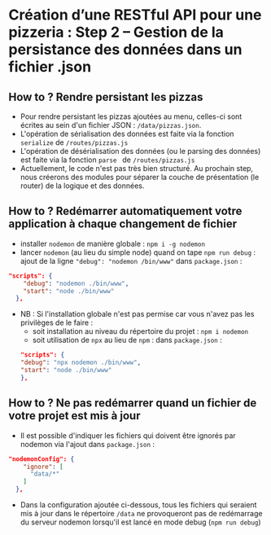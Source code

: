 # Création d’une RESTful API pour une pizzeria : Step 2 – Gestion de la persistance des données dans un fichier .json

## How to ? Rendre persistant les pizzas
- Pour rendre persistant les pizzas ajoutées au menu, celles-ci sont écrites au sein d'un fichier JSON : `/data/pizzas.json`.
- L'opération de sérialisation des données est faite via la fonction `serialize` de `/routes/pizzas.js`
- L'opération de désérialisation des données (ou le parsing des données) est faite via la fonction `parse ` de `/routes/pizzas.js`
- Actuellement, le code n'est pas très bien structuré. Au prochain step, nous créerons des modules pour séparer la couche de présentation (le router) de la logique et des données.
## How to ? Redémarrer automatiquement votre application à chaque changement de fichier
- installer `nodemon` de manière globale : `npm i -g nodemon`
- lancer `nodemon` (au lieu du simple node) quand on tape `npm run debug` : ajout de la ligne `"debug": "nodemon /bin/www"`
dans `package.json` :
```json
"scripts": {
    "debug": "nodemon ./bin/www",
    "start": "node ./bin/www"
  },
```
- NB : Si l'installation globale n'est pas permise car vous n'avez pas les privilèges de le faire :   
    - soit installation au niveau du répertoire du projet : `npm i nodemon`
    - soit utilisation de `npx` au lieu de `npm` :
    dans `package.json` :
    ```json
    "scripts": {
    "debug": "npx nodemon ./bin/www",
    "start": "node ./bin/www"
    },
    ```

## How to ? Ne pas redémarrer quand un fichier de votre projet est mis à jour
- Il est possible d'indiquer les fichiers qui doivent être ignorés par nodemon via l'ajout dans `package.json` :
```json
"nodemonConfig": {
    "ignore": [
      "data/*"
    ]
  },
```
- Dans la configuration ajoutée ci-dessous, tous les fichiers qui seraient mis à jour dans le répertoire `/data` ne provoqueront pas de redémarrage du serveur nodemon lorsqu'il est lancé en mode debug (`npm run debug`)




